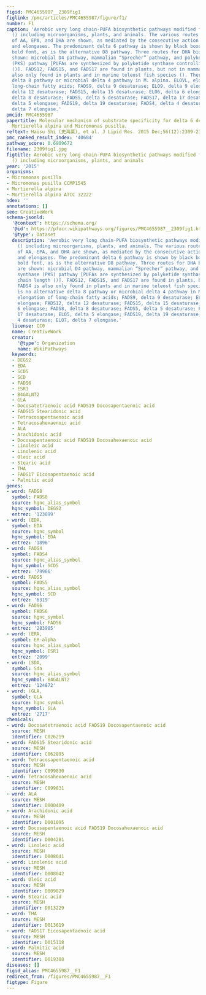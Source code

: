 ```yaml
---
figid: PMC4655987__2309fig1
figlink: /pmc/articles/PMC4655987/figure/f1/
number: F1
caption: 'Aerobic very long chain-PUFA biosynthetic pathways modified from Napier
  () including microorganisms, plants, and animals. The various routes for biosynthesis
  of AA, EPA, and DHA are shown, as mediated by the consecutive action of desaturases
  and elongases. The predominant delta 6 pathway is shown by black boxes with white
  bold font, as is the alternative D8 pathway. Three routes for DHA biosynthesis are
  shown: microbial D4 pathway, mammalian “Sprecher” pathway, and polyketide synthase
  (PKS) pathway [PUFAs are synthesized by polyketide synthase controlling chain length
  ()]. FADS12, FADS15, and FADS17 are found in plants, but not in mammals. FADS4 is
  also only found in plants and in marine teleost fish species (). There is no alternative
  delta 8 pathway or microbial delta 4 pathway in M. alpina. ELOVL, elongation of
  long-chain fatty acids; FADS9, delta 9 desaturase; ELO9, delta 9 elongase; FADS12,
  delta 12 desaturase; FADS15, delta 15 desaturase; ELO6, delta 6 elongase; FADS8,
  delta 8 desaturase; FADS5, delta 5 desaturase; FADS17, delta 17 desaturase; ELO5,
  delta 5 elongase; FADS19, delta 19 desaturase; FADS4, delta 4 desaturase; ELO7,
  delta 7 elongase.'
pmcid: PMC4655987
papertitle: Molecular mechanism of substrate specificity for delta 6 desaturase from
  Mortierella alpina and Micromonas pusilla.
reftext: Haisu Shi (史海粟), et al. J Lipid Res. 2015 Dec;56(12):2309-2321.
pmc_ranked_result_index: '40684'
pathway_score: 0.6909672
filename: 2309fig1.jpg
figtitle: Aerobic very long chain-PUFA biosynthetic pathways modified from Napier
  () including microorganisms, plants, and animals
year: '2015'
organisms:
- Micromonas pusilla
- Micromonas pusilla CCMP1545
- Mortierella alpina
- Mortierella alpina ATCC 32222
ndex: ''
annotations: []
seo: CreativeWork
schema-jsonld:
  '@context': https://schema.org/
  '@id': https://pfocr.wikipathways.org/figures/PMC4655987__2309fig1.html
  '@type': Dataset
  description: 'Aerobic very long chain-PUFA biosynthetic pathways modified from Napier
    () including microorganisms, plants, and animals. The various routes for biosynthesis
    of AA, EPA, and DHA are shown, as mediated by the consecutive action of desaturases
    and elongases. The predominant delta 6 pathway is shown by black boxes with white
    bold font, as is the alternative D8 pathway. Three routes for DHA biosynthesis
    are shown: microbial D4 pathway, mammalian “Sprecher” pathway, and polyketide
    synthase (PKS) pathway [PUFAs are synthesized by polyketide synthase controlling
    chain length ()]. FADS12, FADS15, and FADS17 are found in plants, but not in mammals.
    FADS4 is also only found in plants and in marine teleost fish species (). There
    is no alternative delta 8 pathway or microbial delta 4 pathway in M. alpina. ELOVL,
    elongation of long-chain fatty acids; FADS9, delta 9 desaturase; ELO9, delta 9
    elongase; FADS12, delta 12 desaturase; FADS15, delta 15 desaturase; ELO6, delta
    6 elongase; FADS8, delta 8 desaturase; FADS5, delta 5 desaturase; FADS17, delta
    17 desaturase; ELO5, delta 5 elongase; FADS19, delta 19 desaturase; FADS4, delta
    4 desaturase; ELO7, delta 7 elongase.'
  license: CC0
  name: CreativeWork
  creator:
    '@type': Organization
    name: WikiPathways
  keywords:
  - DEGS2
  - EDA
  - SCD5
  - SCD
  - FADS6
  - ESR1
  - B4GALNT2
  - GLA
  - Docosatetraenoic acid FADS19 Docosapentaenoic acid
  - FADS15 Stearidonic acid
  - Tetracosapentaenoic acid
  - Tetracosahexaenoic acid
  - ALA
  - Arachidonic acid
  - Docosapentaenoic acid FADS19 Docosahexaenoic acid
  - Linoleic acid
  - Linolenic acid
  - Oleic acid
  - Stearic acid
  - THA
  - FADS17 Eicosapentaenoic acid
  - Palmitic acid
genes:
- word: FADS8
  symbol: FADS8
  source: hgnc_alias_symbol
  hgnc_symbol: DEGS2
  entrez: '123099'
- word: (EDA,
  symbol: EDA
  source: hgnc_symbol
  hgnc_symbol: EDA
  entrez: '1896'
- word: FADS4
  symbol: FADS4
  source: hgnc_alias_symbol
  hgnc_symbol: SCD5
  entrez: '79966'
- word: FADS5
  symbol: FADS5
  source: hgnc_alias_symbol
  hgnc_symbol: SCD
  entrez: '6319'
- word: FADS6
  symbol: FADS6
  source: hgnc_symbol
  hgnc_symbol: FADS6
  entrez: '283985'
- word: (ERA,
  symbol: ER-alpha
  source: hgnc_alias_symbol
  hgnc_symbol: ESR1
  entrez: '2099'
- word: (SDA,
  symbol: Sda
  source: hgnc_alias_symbol
  hgnc_symbol: B4GALNT2
  entrez: '124872'
- word: (GLA,
  symbol: GLA
  source: hgnc_symbol
  hgnc_symbol: GLA
  entrez: '2717'
chemicals:
- word: Docosatetraenoic acid FADS19 Docosapentaenoic acid
  source: MESH
  identifier: C026219
- word: FADS15 Stearidonic acid
  source: MESH
  identifier: C062895
- word: Tetracosapentaenoic acid
  source: MESH
  identifier: C099830
- word: Tetracosahexaenoic acid
  source: MESH
  identifier: C099831
- word: ALA
  source: MESH
  identifier: D000409
- word: Arachidonic acid
  source: MESH
  identifier: D001095
- word: Docosapentaenoic acid FADS19 Docosahexaenoic acid
  source: MESH
  identifier: D004281
- word: Linoleic acid
  source: MESH
  identifier: D008041
- word: Linolenic acid
  source: MESH
  identifier: D008042
- word: Oleic acid
  source: MESH
  identifier: D009829
- word: Stearic acid
  source: MESH
  identifier: D013229
- word: THA
  source: MESH
  identifier: D013619
- word: FADS17 Eicosapentaenoic acid
  source: MESH
  identifier: D015118
- word: Palmitic acid
  source: MESH
  identifier: D019308
diseases: []
figid_alias: PMC4655987__F1
redirect_from: /figures/PMC4655987__F1
figtype: Figure
---
```

